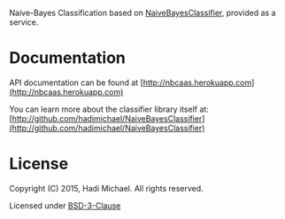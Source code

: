 Naive-Bayes Classification based on [NaiveBayesClassifier](http://github.com/hadimichael/NaiveBayesClassifier), provided as a service.

# Documentation

API documentation can be found at [http://nbcaas.herokuapp.com](http://nbcaas.herokuapp.com)

You can learn more about the classifier library itself at: [http://github.com/hadimichael/NaiveBayesClassifier](http://github.com/hadimichael/NaiveBayesClassifier)

# License

Copyright (C) 2015, Hadi Michael. All rights reserved.

Licensed under [BSD-3-Clause](LICENSE)
